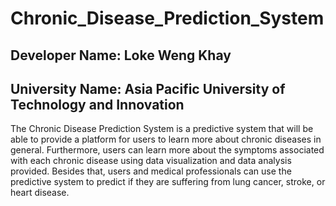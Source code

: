 # Chronic_Disease_Prediction_System
## Developer Name: Loke Weng Khay
## University Name: Asia Pacific University of Technology and Innovation

The Chronic Disease Prediction System is a predictive system that will be able to provide a platform for users to learn more about chronic diseases in general. Furthermore, users can learn more about the symptoms associated with each chronic disease using data visualization and data analysis provided. Besides that, users and medical professionals can use the predictive system to predict if they are suffering from lung cancer, stroke, or heart disease. 


